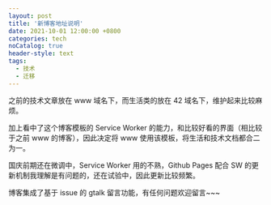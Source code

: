 ```yaml
---
layout: post
title: '新博客地址说明'
date: 2021-10-01 12:00:00 +0800
categories: tech
noCatalog: true
header-style: text
tags:
  - 技术
  - 迁移
---
```


之前的技术文章放在 www 域名下，而生活类的放在 42 域名下，维护起来比较麻烦。

加上看中了这个博客模板的 Service Worker 的能力，和比较好看的界面（相比较于之前 www 的博客），因此决定将 www 使用该模板，将生活和技术文档都合二为一。

国庆前期还在微调中，Service Worker 用的不熟，Github Pages 配合 SW 的更新机制我理解是有问题的，还在试验中，因此更新比较频繁。

博客集成了基于 issue 的 gtalk 留言功能，有任何问题欢迎留言~~~
